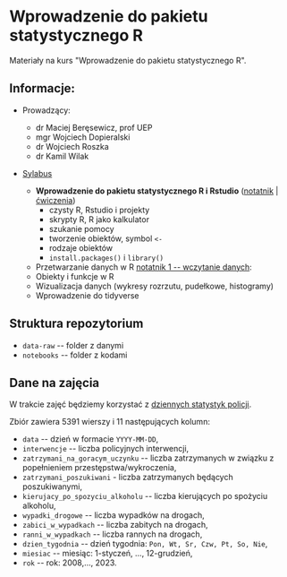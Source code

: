 # Wprowadzenie do pakietu statystycznego R

Materiały na kurs "Wprowadzenie do pakietu statystycznego R".

## Informacje:

+ Prowadzący: 
  + dr Maciej Beręsewicz, prof UEP 
  + mgr Wojciech Dopieralski
  + dr Wojciech Roszka
  + dr Kamil Wilak
  

+ [Sylabus](https://esylabus.ue.poznan.pl/pl/11/1/1/105/4?masterElement=105)
  + **Wprowadzenie do pakietu statystycznego R i Rstudio** ([notatnik](https://htmlpreview.github.io/?https://github.com/DepartmentOfStatisticsPUE/intro-R-2024/blob/main/codes/01-wprowadzenie.nb.html) | [ćwiczenia](https://htmlpreview.github.io/?https://github.com/DepartmentOfStatisticsPUE/intro-R-2024/blob/main/codes/01-wprowadzenie-cwiczenia.nb.html))
      + czysty R, Rstudio i projekty
      + skrypty R, R jako kalkulator
      + szukanie pomocy
      + tworzenie obiektów, symbol `<-`
      + rodzaje obiektów
      + `install.packages()` i `library()`
  + Przetwarzanie danych w R [notatnik 1 -- wczytanie danych](https://htmlpreview.github.io/?https://github.com/DepartmentOfStatisticsPUE/intro-R-2024/blob/main/codes/01-wczytanie-danych.nb.html):
  + Obiekty i funkcje w R
  + Wizualizacja danych (wykresy rozrzutu, pudełkowe, histogramy)	
  + Wprowadzenie do tidyverse	
  

## Struktura repozytorium

+ `data-raw` -- folder z danymi
+ `notebooks` -- folder z kodami

## Dane na zajęcia

W trakcie zajęć będziemy korzystać z [dziennych statystyk policji](https://policja.pl/pol/form/1,Informacja-dzienna.html). 

Zbiór zawiera 5391 wierszy i 11 następujących kolumn:

+ `data` -- dzień w formacie `YYYY-MM-DD`,
+ `interwencje` -- liczba policyjnych interwencji,
+ `zatrzymani_na_goracym_uczynku` -- liczba zatrzymanych w związku z popełnieniem przestępstwa/wykroczenia,
+ `zatrzymani_poszukiwani` - liczba zatrzymanych będących poszukiwanymi,
+ `kierujacy_po_spozyciu_alkoholu` -- liczba kierujących po spożyciu alkoholu,
+ `wypadki_drogowe` -- liczba wypadków na drogach,
+ `zabici_w_wypadkach` -- liczba zabitych na drogach,
+ `ranni_w_wypadkach` -- liczba rannych na drogach,
+ `dzien_tygodnia` -- dzień tygodnia: `Pon, Wt, Sr, Czw, Pt, So, Nie`,
+ `miesiac` -- miesiąc: 1-styczeń, ..., 12-grudzień,
+ `rok` -- rok: 2008,..., 2023.

